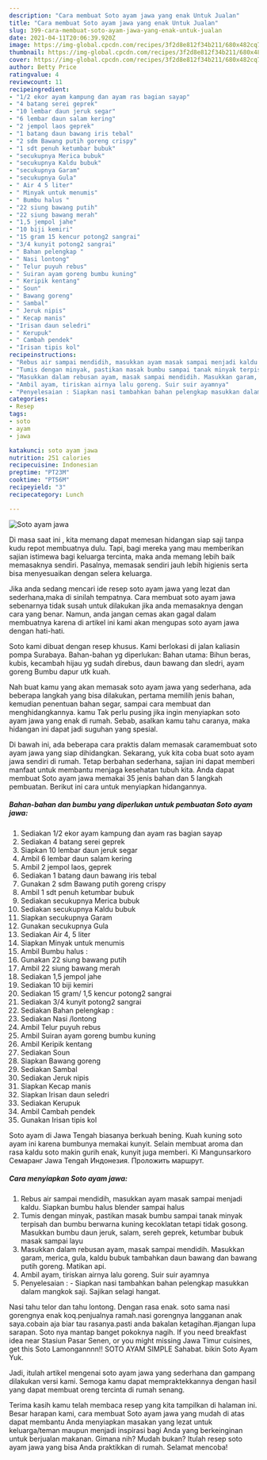```yaml
---
description: "Cara membuat Soto ayam jawa yang enak Untuk Jualan"
title: "Cara membuat Soto ayam jawa yang enak Untuk Jualan"
slug: 399-cara-membuat-soto-ayam-jawa-yang-enak-untuk-jualan
date: 2021-04-11T20:06:39.920Z
image: https://img-global.cpcdn.com/recipes/3f2d8e812f34b211/680x482cq70/soto-ayam-jawa-foto-resep-utama.jpg
thumbnail: https://img-global.cpcdn.com/recipes/3f2d8e812f34b211/680x482cq70/soto-ayam-jawa-foto-resep-utama.jpg
cover: https://img-global.cpcdn.com/recipes/3f2d8e812f34b211/680x482cq70/soto-ayam-jawa-foto-resep-utama.jpg
author: Betty Price
ratingvalue: 4
reviewcount: 11
recipeingredient:
- "1/2 ekor ayam kampung dan ayam ras bagian sayap"
- "4 batang serei geprek"
- "10 lembar daun jeruk segar"
- "6 lembar daun salam kering"
- "2 jempol laos geprek"
- "1 batang daun bawang iris tebal"
- "2 sdm Bawang putih goreng crispy"
- "1 sdt penuh ketumbar bubuk"
- "secukupnya Merica bubuk"
- "secukupnya Kaldu bubuk"
- "secukupnya Garam"
- "secukupnya Gula"
- " Air 4 5 liter"
- " Minyak untuk menumis"
- " Bumbu halus "
- "22 siung bawang putih"
- "22 siung bawang merah"
- "1,5 jempol jahe"
- "10 biji kemiri"
- "15 gram 15 kencur potong2 sangrai"
- "3/4 kunyit potong2 sangrai"
- " Bahan pelengkap "
- " Nasi lontong"
- " Telur puyuh rebus"
- " Suiran ayam goreng bumbu kuning"
- " Keripik kentang"
- " Soun"
- " Bawang goreng"
- " Sambal"
- " Jeruk nipis"
- " Kecap manis"
- "Irisan daun seledri"
- " Kerupuk"
- " Cambah pendek"
- "Irisan tipis kol"
recipeinstructions:
- "Rebus air sampai mendidih, masukkan ayam masak sampai menjadi kaldu. Siapkan bumbu halus blender sampai halus"
- "Tumis dengan minyak, pastikan masak bumbu sampai tanak minyak terpisah dan bumbu berwarna kuning kecoklatan tetapi tidak gosong. Masukkan bumbu daun jeruk, salam, sereh geprek, ketumbar bubuk masak sampai layu"
- "Masukkan dalam rebusan ayam, masak sampai mendidih. Masukkan garam, merica, gula, kaldu bubuk tambahkan daun bawang dan bawang putih goreng. Matikan api."
- "Ambil ayam, tiriskan airnya lalu goreng. Suir suir ayamnya"
- "Penyelesaian : Siapkan nasi tambahkan bahan pelengkap masukkan dalam mangkok saji. Sajikan selagi hangat."
categories:
- Resep
tags:
- soto
- ayam
- jawa

katakunci: soto ayam jawa 
nutrition: 251 calories
recipecuisine: Indonesian
preptime: "PT23M"
cooktime: "PT56M"
recipeyield: "3"
recipecategory: Lunch

---
```



![Soto ayam jawa](https://img-global.cpcdn.com/recipes/3f2d8e812f34b211/680x482cq70/soto-ayam-jawa-foto-resep-utama.jpg)

Di masa  saat ini , kita memang dapat memesan hidangan siap saji tanpa kudu repot membuatnya dulu. Tapi, bagi mereka yang mau memberikan sajian istimewa bagi keluarga tercinta, maka anda memang lebih baik memasaknya sendiri. Pasalnya, memasak sendiri jauh lebih higienis serta bisa menyesuaikan dengan selera keluarga.

Jika anda sedang mencari ide resep soto ayam jawa yang lezat dan sederhana,maka di sinilah tempatnya. Cara membuat soto ayam jawa  sebenarnya tidak susah untuk dilakukan jika anda memasaknya dengan cara yang benar. Namun, anda jangan cemas akan gagal dalam membuatnya 
karena di artikel ini kami akan mengupas soto ayam jawa dengan hati-hati.  

Soto kami dibuat dengan resep khusus. Kami berlokasi di jalan kaliasin pompa Surabaya. Bahan-bahan yg diperlukan: Bahan utama: Bihun beras, kubis, kecambah hijau yg sudah direbus, daun bawang dan sledri, ayam goreng Bumbu dapur utk kuah.

Nah buat kamu yang akan memasak soto ayam jawa yang sederhana, ada beberapa langkah yang bisa dilakukan, pertama memilih jenis bahan, kemudian penentuan bahan segar, sampai cara membuat dan menghidangkannya. kamu Tak perlu pusing jika ingin menyiapkan soto ayam jawa yang enak di rumah. Sebab, asalkan kamu  tahu caranya, maka hidangan ini dapat jadi suguhan yang spesial.

Di bawah ini, ada beberapa cara praktis  dalam memasak caramembuat soto ayam jawa yang siap dihidangkan. Sekarang, yuk kita coba buat soto ayam jawa sendiri di rumah. Tetap berbahan sederhana, sajian ini dapat memberi manfaat untuk membantu menjaga kesehatan tubuh kita. Anda dapat membuat Soto ayam jawa memakai 35 jenis bahan dan 5 langkah pembuatan. Berikut ini cara untuk menyiapkan hidangannya.

<!--inarticleads1-->

##### Bahan-bahan dan bumbu yang diperlukan untuk pembuatan Soto ayam jawa:

1. Sediakan 1/2 ekor ayam kampung dan ayam ras bagian sayap
1. Sediakan 4 batang serei geprek
1. Siapkan 10 lembar daun jeruk segar
1. Ambil 6 lembar daun salam kering
1. Ambil 2 jempol laos, geprek
1. Sediakan 1 batang daun bawang iris tebal
1. Gunakan 2 sdm Bawang putih goreng crispy
1. Ambil 1 sdt penuh ketumbar bubuk
1. Sediakan secukupnya Merica bubuk
1. Sediakan secukupnya Kaldu bubuk
1. Siapkan secukupnya Garam
1. Gunakan secukupnya Gula
1. Sediakan  Air 4, 5 liter
1. Siapkan  Minyak untuk menumis
1. Ambil  Bumbu halus :
1. Gunakan 22 siung bawang putih
1. Ambil 22 siung bawang merah
1. Sediakan 1,5 jempol jahe
1. Sediakan 10 biji kemiri
1. Sediakan 15 gram/ 1,5 kencur potong2 sangrai
1. Sediakan 3/4 kunyit potong2 sangrai
1. Sediakan  Bahan pelengkap :
1. Sediakan  Nasi /lontong
1. Ambil  Telur puyuh rebus
1. Ambil  Suiran ayam goreng bumbu kuning
1. Ambil  Keripik kentang
1. Sediakan  Soun
1. Siapkan  Bawang goreng
1. Sediakan  Sambal
1. Sediakan  Jeruk nipis
1. Siapkan  Kecap manis
1. Siapkan Irisan daun seledri
1. Sediakan  Kerupuk
1. Ambil  Cambah pendek
1. Gunakan Irisan tipis kol


Soto ayam di Jawa Tengah biasanya berkuah bening. Kuah kuning soto ayam ini karena bumbunya memakai kunyit. Selain membuat aroma dan rasa kaldu soto makin gurih enak, kunyit juga memberi. Ki Mangunsarkoro Семаранг Jawa Tengah Индонезия. Проложить маршрут. 

<!--inarticleads2-->

##### Cara menyiapkan Soto ayam jawa:

1. Rebus air sampai mendidih, masukkan ayam masak sampai menjadi kaldu. Siapkan bumbu halus blender sampai halus
1. Tumis dengan minyak, pastikan masak bumbu sampai tanak minyak terpisah dan bumbu berwarna kuning kecoklatan tetapi tidak gosong. Masukkan bumbu daun jeruk, salam, sereh geprek, ketumbar bubuk masak sampai layu
1. Masukkan dalam rebusan ayam, masak sampai mendidih. Masukkan garam, merica, gula, kaldu bubuk tambahkan daun bawang dan bawang putih goreng. Matikan api.
1. Ambil ayam, tiriskan airnya lalu goreng. Suir suir ayamnya
1. Penyelesaian : - Siapkan nasi tambahkan bahan pelengkap masukkan dalam mangkok saji. Sajikan selagi hangat.


Nasi tahu telor dan tahu lontong. Dengan rasa enak. soto sama nasi gorengnya enak koq.penjualnya ramah.nasi gorengnya langganan anak saya.cobain aja biar tau rasanya.pasti anda bakalan ketagihan.#jangan lupa sarapan. Soto nya mantap banget pokoknya nagih. If you need breakfast idea near Stasiun Pasar Senen, or you might missing Jawa Timur cuisines, get this Soto Lamongannnn!! SOTO AYAM SIMPLE Sahabat. bikin Soto Ayam Yuk. 

Jadi, itulah artikel mengenai  soto ayam jawa  yang sederhana dan gampang dilakukan versi kami. Semoga kamu dapat mempraktekkannya dengan hasil yang dapat membuat oreng tercinta di rumah senang. 

Terima kasih kamu telah membaca resep yang kita tampilkan di halaman ini. Besar harapan kami, cara membuat  Soto ayam jawa yang mudah di atas dapat membantu Anda menyiapkan masakan yang lezat untuk keluarga/teman maupun menjadi inspirasi bagi Anda yang berkeinginan untuk berjualan makanan. Gimana nih? Mudah bukan? Itulah resep soto ayam jawa yang bisa Anda praktikkan di rumah. Selamat mencoba!

